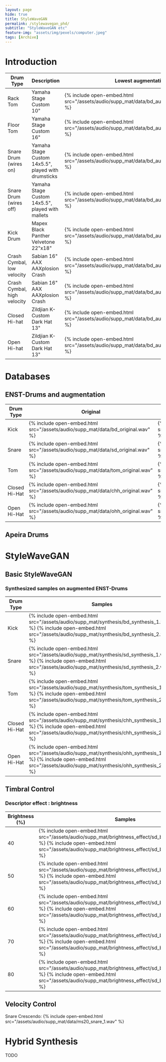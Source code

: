 ```yaml
---
layout: page
hide: true
title: StyleWaveGAN
permalink: /stylewavegan_phd/
subtitle: "StyleWaveGAN etc"
feature-img: "assets/img/pexels/computer.jpeg"
tags: [Archive]
---
```


# Introduction

<table>
<thead>
	<tr>
		<th>Drum Type</th>
		<th>Description</th>
		<th>Lowest augmentation parameters</th>
	</tr>
</thead>
<tbody>
	<tr>
		<td>Rack Tom</td>
		<td>Yamaha Stage Custom 10" </td>
		<td>{% include open-embed.html src="/assets/audio/supp_mat/data/bd_augmented_extreme_params_low.wav" %}</td>
	</tr>
	<tr>
		<td>Floor Tom</td>
		<td>Yamaha Stage Custom 16" </td>
		<td>{% include open-embed.html src="/assets/audio/supp_mat/data/bd_augmented_extreme_params_low.wav" %}</td>
	</tr>
	<tr>
		<td>Snare Drum (wires on)</td>
		<td>Yamaha Stage Custom 14x5.5", played with drumsticks </td>
		<td>{% include open-embed.html src="/assets/audio/supp_mat/data/bd_augmented_extreme_params_low.wav" %}</td>
	</tr>
	<tr>
		<td>Snare Drum (wires off)</td>
		<td>Yamaha Stage Custom 14x5.5", played with mallets </td>
		<td>{% include open-embed.html src="/assets/audio/supp_mat/data/bd_augmented_extreme_params_low.wav" %}</td>
	</tr>
	<tr>
		<td>Kick Drum</td>
		<td>Mapex Black Panther Velvetone 22"x18"</td>
		<td>{% include open-embed.html src="/assets/audio/supp_mat/data/bd_augmented_extreme_params_low.wav" %}</td>
	</tr>
	<tr>
		<td>Crash Cymbal, low velocity</td>
		<td>Sabian 16" AAX AAXplosion Crash</td>
		<td>{% include open-embed.html src="/assets/audio/supp_mat/data/bd_augmented_extreme_params_low.wav" %}</td>
	</tr>
	<tr>
		<td>Crash Cymbal, high velocity</td>
		<td>Sabian 16" AAX AAXplosion Crash</td>
		<td>{% include open-embed.html src="/assets/audio/supp_mat/data/bd_augmented_extreme_params_low.wav" %}</td>
	</tr>
	<tr>
		<td>Closed Hi-hat</td>
		<td>Zildjian K-Custom Dark Hat 13"</td>
		<td>{% include open-embed.html src="/assets/audio/supp_mat/data/bd_augmented_extreme_params_low.wav" %}</td>
	</tr>
	<tr>
		<td>Open Hi-hat</td>
		<td>Zildjian K-Custom Dark Hat 13"</td>
		<td>{% include open-embed.html src="/assets/audio/supp_mat/data/bd_augmented_extreme_params_low.wav" %}</td>
	</tr>
</tbody>
</table>

# Databases

## ENST-Drums and augmentation

<table>
<thead>
	<tr>
		<th>Drum Type</th>
		<th>Original</th>
		<th>Lowest augmentation parameters</th>
		<th>Highest augmentation parameters</th>
	</tr>
</thead>
<tbody>
	<tr>
		<td>Kick</td>
		<td>{% include open-embed.html src="/assets/audio/supp_mat/data/bd_original.wav" %} </td>
		<td>{% include open-embed.html src="/assets/audio/supp_mat/data/bd_augmented_extreme_params_low.wav" %}</td>
		<td>{% include open-embed.html src="/assets/audio/supp_mat/data/bd_augmented_extreme_params_high.wav" %}</td>
	</tr>
    <tr>
		<td>Snare</td>
		<td>{% include open-embed.html src="/assets/audio/supp_mat/data/sd_original.wav" %} </td>
		<td>{% include open-embed.html src="/assets/audio/supp_mat/data/sd_augmented_extreme_params_low.wav" %}</td>
		<td>{% include open-embed.html src="/assets/audio/supp_mat/data/sd_augmented_extreme_params_high.wav" %}</td>
	</tr>
        <tr>
		<td>Tom</td>
		<td>{% include open-embed.html src="/assets/audio/supp_mat/data/tom_original.wav" %} </td>
		<td>{% include open-embed.html src="/assets/audio/supp_mat/data/tom_augmented_extreme_params_low.wav" %}</td>
		<td>{% include open-embed.html src="/assets/audio/supp_mat/data/tom_augmented_extreme_params_high.wav" %}</td>
	</tr>
            <tr>
		<td>Closed Hi-Hat</td>
		<td>{% include open-embed.html src="/assets/audio/supp_mat/data/chh_original.wav" %} </td>
		<td>{% include open-embed.html src="/assets/audio/supp_mat/data/chh_augmented_extreme_params_low.wav" %}</td>
		<td>{% include open-embed.html src="/assets/audio/supp_mat/data/chh_augmented_extreme_params_high.wav" %}</td>
	</tr>
            <tr>
		<td>Open Hi-Hat</td>
		<td>{% include open-embed.html src="/assets/audio/supp_mat/data/ohh_original.wav" %} </td>
		<td>{% include open-embed.html src="/assets/audio/supp_mat/data/ohh_augmented_extreme_params_low.wav" %}</td>
		<td>{% include open-embed.html src="/assets/audio/supp_mat/data/ohh_augmented_extreme_params_high.wav" %}</td>
	</tr>

</tbody>
</table>

## Apeira Drums

# StyleWaveGAN

## Basic StyleWaveGAN

### Synthesized samples on augmented ENST-Drums

<table>
<thead>
	<tr>
		<th>Drum Type</th>
		<th>Samples</th>
	</tr>
</thead>
<tbody>
	<tr>
		<td>Kick</td>
		<td>{% include open-embed.html src="/assets/audio/supp_mat/synthesis/bd_synthesis_1.wav" %} {% include open-embed.html src="/assets/audio/supp_mat/synthesis/bd_synthesis_2.wav" %}</td>
	</tr>
    <tr>
		<td>Snare</td>
		<td>{% include open-embed.html src="/assets/audio/supp_mat/synthesis/sd_synthesis_1.wav" %} {% include open-embed.html src="/assets/audio/supp_mat/synthesis/sd_synthesis_2.wav" %}</td>
	</tr>
    <tr>
		<td>Tom</td>
		<td> {% include open-embed.html src="/assets/audio/supp_mat/synthesis/tom_synthesis_1.wav" %} {% include open-embed.html src="/assets/audio/supp_mat/synthesis/tom_synthesis_2.wav" %}</td>
	</tr>
    <tr>
		<td>Closed Hi-Hat</td>
		<td>{% include open-embed.html src="/assets/audio/supp_mat/synthesis/chh_synthesis_1.wav" %} {% include open-embed.html src="/assets/audio/supp_mat/synthesis/chh_synthesis_2.wav" %}</td>
	</tr>
    <tr>
		<td>Open Hi-Hat</td>
		<td>{% include open-embed.html src="/assets/audio/supp_mat/synthesis/ohh_synthesis_1.wav" %} {% include open-embed.html src="/assets/audio/supp_mat/synthesis/ohh_synthesis_2.wav" %}</td>
	</tr>
</tbody>
</table>

## Timbral Control

### Descriptor effect : brightness

<table>
<thead>
	<tr>
		<th>Brightness (%)</th>
		<th>Samples</th>
	</tr>
</thead>
<tbody>
	<tr>
		<td>40</td>
		<td>{% include open-embed.html src="/assets/audio/supp_mat/brightness_effect/sd_brightness_40_1.wav" %} {% include open-embed.html src="/assets/audio/supp_mat/brightness_effect/sd_brightness_40_2.wav" %} </td>
	</tr>
	<tr>
		<td>50</td>
		<td>{% include open-embed.html src="/assets/audio/supp_mat/brightness_effect/sd_brightness_50_1.wav" %} {% include open-embed.html src="/assets/audio/supp_mat/brightness_effect/sd_brightness_50_2.wav" %} </td>
	</tr>
	<tr>
		<td>60</td>
		<td>{% include open-embed.html src="/assets/audio/supp_mat/brightness_effect/sd_brightness_60_1.wav" %} {% include open-embed.html src="/assets/audio/supp_mat/brightness_effect/sd_brightness_60_2.wav" %} </td>
	</tr>
	<tr>
		<td>70</td>
		<td>{% include open-embed.html src="/assets/audio/supp_mat/brightness_effect/sd_brightness_70_1.wav" %} {% include open-embed.html src="/assets/audio/supp_mat/brightness_effect/sd_brightness_70_2.wav" %} </td>
	</tr>
	<tr>
		<td>80</td>
		<td>{% include open-embed.html src="/assets/audio/supp_mat/brightness_effect/sd_brightness_80_1.wav" %} {% include open-embed.html src="/assets/audio/supp_mat/brightness_effect/sd_brightness_80_2.wav" %} </td>
	</tr>

</tbody>
</table>

## Velocity Control

<p hidden id="main-content"></p>

Snare Crescendo: {% include open-embed.html src="/assets/audio/supp_mat/data/ms20_snare_1.wav" %}

# Hybrid Synthesis

TODO
